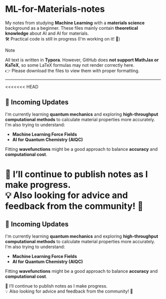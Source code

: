# ML-for-Materials-notes

My notes from studying **Machine Learning** with a **materials science** background as a beginner. These files mainly contain **theoretical knowledge** about AI and AI for materials.  
🛠️ Practical code is still in progress (I'm working on it! 🥹)

> [!NOTE]
>
> All text is written in **Typora**. However, GitHub does **not support MathJax or KaTeX**, so some LaTeX formulas may not render correctly here.  
> 👉 Please download the files to view them with proper formatting.

---
<<<<<<< HEAD

## 🔄 Incoming Updates

I'm currently learning **quantum mechanics** and exploring **high-throughput computational methods** to calculate material properties more accurately. I'm also trying to understand:

- **Machine Learning Force Fields**
- **AI for Quantum Chemistry (AIQC)**

Fitting **wavefunctions** might be a good approach to balance **accuracy** and **computational cost**.

📌 I’ll continue to publish notes as I make progress.  
💡 Also looking for advice and feedback from the community! 🥰
=======
## 🔄 Incoming Updates

I'm currently learning **quantum mechanics** and exploring **high-throughput computational methods** to calculate material properties more accurately. I'm also trying to understand:

- **Machine Learning Force Fields**
- **AI for Quantum Chemistry (AIQC)**

Fitting **wavefunctions** might be a good approach to balance **accuracy** and **computational cost**.

📌 I’ll continue to publish notes as I make progress.  
💡 Also looking for advice and feedback from the community! 🥰
